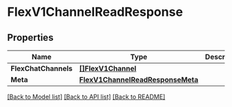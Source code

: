 # FlexV1ChannelReadResponse

## Properties

Name | Type | Description | Notes
------------ | ------------- | ------------- | -------------
**FlexChatChannels** | [**[]FlexV1Channel**](flex.v1.channel.md) |  | [optional] 
**Meta** | [**FlexV1ChannelReadResponseMeta**](flex_v1_channelReadResponse_meta.md) |  | [optional] 

[[Back to Model list]](../README.md#documentation-for-models) [[Back to API list]](../README.md#documentation-for-api-endpoints) [[Back to README]](../README.md)



